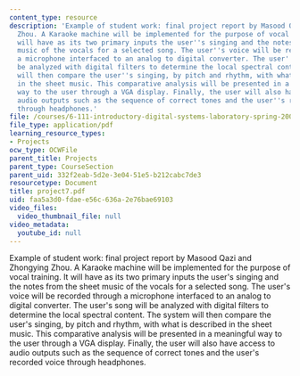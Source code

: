 ```yaml
---
content_type: resource
description: 'Example of student work: final project report by Masood Qazi and Zhongying
  Zhou. A Karaoke machine will be implemented for the purpose of vocal training. It
  will have as its two primary inputs the user''s singing and the notes from the sheet
  music of the vocals for a selected song. The user''s voice will be recorded through
  a microphone interfaced to an analog to digital converter. The user''s song will
  be analyzed with digital filters to determine the local spectral content. The system
  will then compare the user''s singing, by pitch and rhythm, with what is described
  in the sheet music. This comparative analysis will be presented in a meaningful
  way to the user through a VGA display. Finally, the user will also have access to
  audio outputs such as the sequence of correct tones and the user''s recorded voice
  through headphones.'
file: /courses/6-111-introductory-digital-systems-laboratory-spring-2006/faa5a3d0fdaee56c636a2e76bae69103_project7.pdf
file_type: application/pdf
learning_resource_types:
- Projects
ocw_type: OCWFile
parent_title: Projects
parent_type: CourseSection
parent_uid: 332f2eab-5d2e-3e04-51e5-b212cabc7de3
resourcetype: Document
title: project7.pdf
uid: faa5a3d0-fdae-e56c-636a-2e76bae69103
video_files:
  video_thumbnail_file: null
video_metadata:
  youtube_id: null
---
```

Example of student work: final project report by Masood Qazi and Zhongying Zhou. A Karaoke machine will be implemented for the purpose of vocal training. It will have as its two primary inputs the user's singing and the notes from the sheet music of the vocals for a selected song. The user's voice will be recorded through a microphone interfaced to an analog to digital converter. The user's song will be analyzed with digital filters to determine the local spectral content. The system will then compare the user's singing, by pitch and rhythm, with what is described in the sheet music. This comparative analysis will be presented in a meaningful way to the user through a VGA display. Finally, the user will also have access to audio outputs such as the sequence of correct tones and the user's recorded voice through headphones.